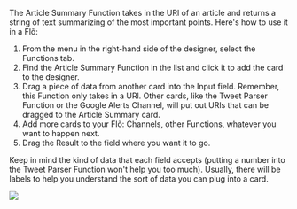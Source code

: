 The Article Summary Function takes in the URl of an article and returns a string of text  summarizing of the most important points. Here's how to use it in a Flõ: 

1. From the menu in the right-hand side of the designer, select the Functions tab.
2. Find the Article Summary Function in the list and click it to add the card to the designer. 
3. Drag a piece of data from another card into the Input field. Remember, this Function only takes in a URl. Other cards, like the Tweet Parser Function or the Google Alerts Channel, will put out URls that can be dragged to the Article Summary card. 
4. Add more cards to your Flõ: Channels, other Functions, whatever you want to happen next. 
5. Drag the Result to the field where you want it to go. 

Keep in mind the kind of data that each field accepts (putting a number into the Tweet Parser Function won't help you too much). Usually, there will be labels to help you understand the sort of data you can plug into a card. 

<div>
    <div style="width: 60%; float: left; margin-right: 10px">
    </div>
    <div style="width: 30%, float: left">
    	 <img src="https://s3.amazonaws.com/azuqua_static/help-center/Functions/article-summary.png"></img>
    </div>
</div>
